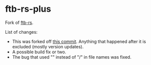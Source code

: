 # ftb-rs-plus
Fork of [ftb-rs](https://github.com/retep998/ftb-rs).

List of changes:
* This was forked off [this commit](https://github.com/retep998/ftb-rs/commit/c7a8aa69cd0de4f5a0eafea8bb97ca70f81ee552). Anything that happened after it is excluded (mostly version updates).
* A possible build fix or two.
* The bug that used "\" instead of "/" in file names was fixed.